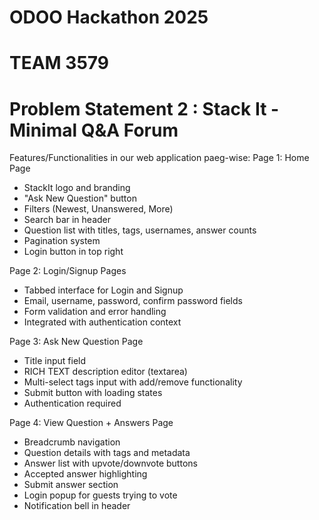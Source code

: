 # ODOO Hackathon 2025
# TEAM 3579

# Problem Statement 2 : Stack It - Minimal Q&A Forum

Features/Functionalities in our web application paeg-wise:
Page 1: Home Page

- StackIt logo and branding
- "Ask New Question" button
- Filters (Newest, Unanswered, More)
- Search bar in header
- Question list with titles, tags, usernames, answer counts
- Pagination system
- Login button in top right


Page 2: Login/Signup Pages

- Tabbed interface for Login and Signup
- Email, username, password, confirm password fields
- Form validation and error handling
- Integrated with authentication context


Page 3: Ask New Question Page

- Title input field
- RICH TEXT description editor (textarea)
- Multi-select tags input with add/remove functionality
- Submit button with loading states
- Authentication required


Page 4: View Question + Answers Page

- Breadcrumb navigation
- Question details with tags and metadata
- Answer list with upvote/downvote buttons
- Accepted answer highlighting
- Submit answer section
- Login popup for guests trying to vote
- Notification bell in header
